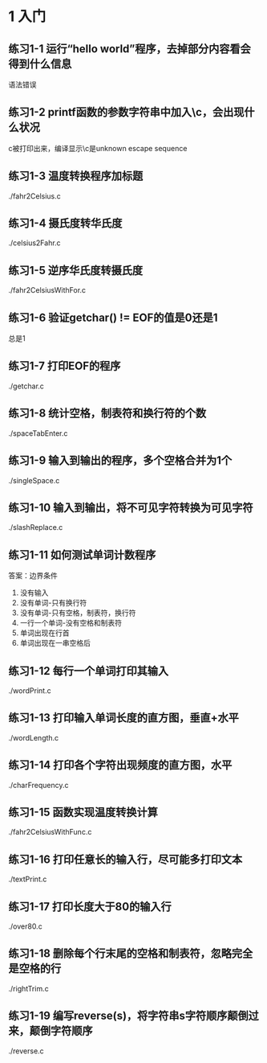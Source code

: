 # 1 入门

## 练习1-1 运行“hello world”程序，去掉部分内容看会得到什么信息

语法错误

## 练习1-2 printf函数的参数字符串中加入\c，会出现什么状况

c被打印出来，编译显示\c是unknown escape sequence

## 练习1-3 温度转换程序加标题

./fahr2Celsius.c

## 练习1-4 摄氏度转华氏度

./celsius2Fahr.c

## 练习1-5 逆序华氏度转摄氏度

./fahr2CelsiusWithFor.c

## 练习1-6 验证getchar() != EOF的值是0还是1

总是1

## 练习1-7 打印EOF的程序

./getchar.c

## 练习1-8 统计空格，制表符和换行符的个数

./spaceTabEnter.c

## 练习1-9 输入到输出的程序，多个空格合并为1个

./singleSpace.c

## 练习1-10 输入到输出，将不可见字符转换为可见字符

./slashReplace.c

## 练习1-11 如何测试单词计数程序

答案：边界条件

1. 没有输入
2. 没有单词-只有换行符
3. 没有单词-只有空格，制表符，换行符
4. 一行一个单词-没有空格和制表符
5. 单词出现在行首
6. 单词出现在一串空格后

## 练习1-12 每行一个单词打印其输入

./wordPrint.c

## 练习1-13 打印输入单词长度的直方图，垂直+水平

./wordLength.c

## 练习1-14 打印各个字符出现频度的直方图，水平

./charFrequency.c

## 练习1-15 函数实现温度转换计算

./fahr2CelsiusWithFunc.c

## 练习1-16 打印任意长的输入行，尽可能多打印文本

./textPrint.c

## 练习1-17 打印长度大于80的输入行

./over80.c

## 练习1-18 删除每个行末尾的空格和制表符，忽略完全是空格的行

./rightTrim.c

## 练习1-19 编写reverse(s)，将字符串s字符顺序颠倒过来，颠倒字符顺序

./reverse.c
